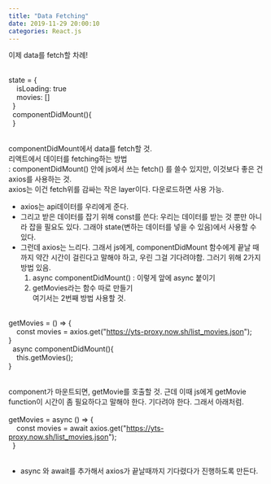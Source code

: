 ```yaml
---
title: "Data Fetching"
date: 2019-11-29 20:00:10
categories: React.js
---
```

이제 data를 fetch할 차례!<br><br>

state = {  <br>
    isLoading: true  <br>
    movies: []  <br>
  }  <br>
  componentDidMount(){  <br>
  }  <br><br>

componentDidMount에서 data를 fetch할 것.<br>
리액트에서 데이터를 fetching하는 방법<br>
: componentDidMount() 안에 js에서 쓰는 fetch() 를 쓸수 있지만, 이것보다 좋은 건 axios를 사용하는 것. <br>
axios는 이건 fetch위를 감싸는 작은 layer이다. 다운로드하면 사용 가능.<br>
- axios는 api데이터를 우리에게 준다. <br>
- 그리고 받은 데이터를 잡기 위해 const를 쓴다: 우리는 데이터를 받는 것 뿐만 아니라 잡을 필요도 있다. 그래야 state(변하는 데이터를 넣을 수 있음)에서 사용할 수 있다. <br>
- 그런데 axios는 느리다. 그래서 js에게, componentDidMount 함수에게 끝날 때까지 약간 시간이 걸린다고 말해야 하고, 우린 그걸 기다려야함.
그러기 위해 2가지 방법 있음.<br>
  1) async componentDidMount() : 이렇게 앞에 async 붙이기<br>
  2) getMovies라는 함수 따로 만들기<br>
  여기서는 2번째 방법 사용할 것.<br><br>

getMovies = () => {  <br>
    const movies = axios.get("https://yts-proxy.now.sh/list_movies.json");  <br>
}  <br>
  async componentDidMount(){  <br>
    this.getMovies();  <br>
}  <br><br>

component가 마운트되면, getMovie를 호출할 것. 근데 이때 js에게 getMovie function이 시간이 좀 필요하다고 말해야 한다. 기다려야 한다. 
그래서 아래처럼.<br><br>
getMovies = async () => {  <br>
    const movies = await axios.get("https://yts-proxy.now.sh/list_movies.json");  <br>
  }  <br><br>
- async 와 await를 추가해서 axios가 끝날때까지 기다렸다가 진행하도록 만든다.<br>
